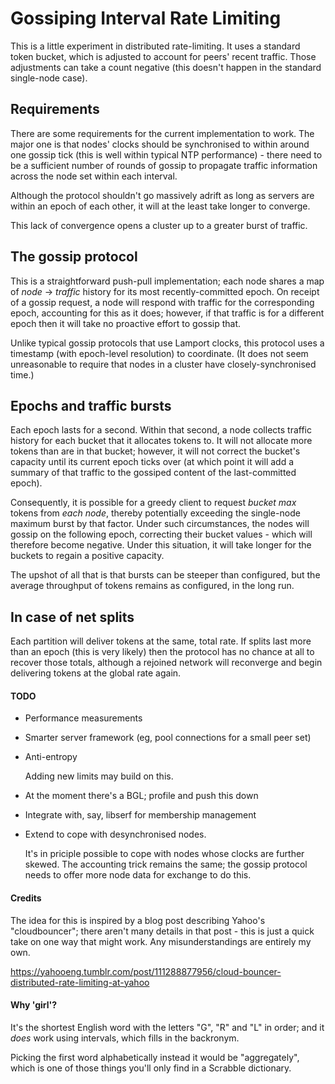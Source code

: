 # Gossiping Interval Rate Limiting

This is a little experiment in distributed rate-limiting. It uses a standard
token bucket, which is adjusted to account for peers' recent traffic. Those
adjustments can take a count negative (this doesn't happen in the standard
single-node case).

## Requirements

There are some requirements for the current implementation to work. The
major one is that nodes' clocks should be synchronised to within around one
gossip tick (this is well within typical NTP performance) - there need to be
a sufficient number of rounds of gossip to propagate traffic information across
the node set within each interval.

Although the protocol shouldn't go massively adrift as long as servers are
within an epoch of each other, it will at the least take longer to converge.

This lack of convergence opens a cluster up to a greater burst of traffic.

## The gossip protocol

This is a straightforward push-pull implementation; each node shares a map of
_node_ -> _traffic_ history for its most recently-committed epoch. On receipt
of a gossip request, a node will respond with traffic for the corresponding
epoch, accounting for this as it does; however, if that traffic is for a
different epoch then it will take no proactive effort to gossip that.

Unlike typical gossip protocols that use Lamport clocks, this protocol uses
a timestamp (with epoch-level resolution) to coordinate. (It does not seem
unreasonable to require that nodes in a cluster have closely-synchronised time.)

## Epochs and traffic bursts

Each epoch lasts for a second. Within that second, a node collects traffic
history for each bucket that it allocates tokens to. It will not allocate more
tokens than are in that bucket; however, it will not correct the bucket's
capacity until its current epoch ticks over (at which point it will add a
summary of that traffic to the gossiped content of the last-committed epoch).

Consequently, it is possible for a greedy client to request _bucket max_ tokens
from _each node_, thereby potentially exceeding the single-node maximum burst
by that factor. Under such circumstances, the nodes will gossip on the following
epoch, correcting their bucket values - which will therefore become negative.
Under this situation, it will take longer for the buckets to regain a positive
capacity.

The upshot of all that is that bursts can be steeper than configured, but the
average throughput of tokens remains as configured, in the long run.

## In case of net splits

Each partition will deliver tokens at the same, total rate. If splits last more
than an epoch (this is very likely) then the protocol has no chance at all to
recover those totals, although a rejoined network will reconverge and begin
delivering tokens at the global rate again.


#### TODO

- Performance measurements
- Smarter server framework (eg, pool connections for a small peer set)
- Anti-entropy

  Adding new limits may build on this.
- At the moment there's a BGL; profile and push this down
- Integrate with, say, libserf for membership management
- Extend to cope with desynchronised nodes.

  It's in priciple possible to cope with nodes whose clocks are further skewed.
  The accounting trick remains the same; the gossip protocol needs to offer
  more node data for exchange to do this.

#### Credits

The idea for this is inspired by a blog post describing Yahoo's "cloudbouncer";
there aren't many details in that post - this is just a quick take on one way
that might work. Any misunderstandings are entirely my own.

https://yahooeng.tumblr.com/post/111288877956/cloud-bouncer-distributed-rate-limiting-at-yahoo

#### Why 'girl'?

It's the shortest English word with the letters "G", "R" and "L" in order; and it _does_ work using
intervals, which fills in the backronym.

Picking the first word alphabetically instead it would be "aggregately", which is one of those things
you'll only find in a Scrabble dictionary.